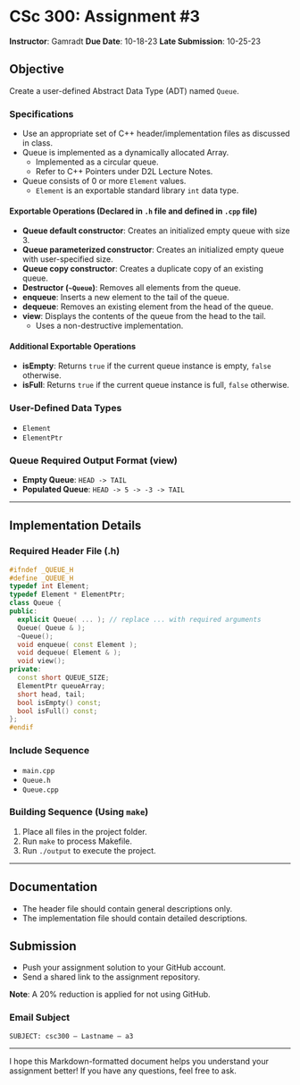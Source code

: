 # CSc 300: Assignment #3

**Instructor**: Gamradt
**Due Date**: 10-18-23
**Late Submission**: 10-25-23

## Objective

Create a user-defined Abstract Data Type (ADT) named `Queue`.

### Specifications

- Use an appropriate set of C++ header/implementation files as discussed in class.
- Queue is implemented as a dynamically allocated Array.
  - Implemented as a circular queue.
  - Refer to C++ Pointers under D2L Lecture Notes.
- Queue consists of 0 or more `Element` values.
  - `Element` is an exportable standard library `int` data type.

#### Exportable Operations (Declared in `.h` file and defined in `.cpp` file)

- **Queue default constructor**: Creates an initialized empty queue with size 3.
- **Queue parameterized constructor**: Creates an initialized empty queue with user-specified size.
- **Queue copy constructor**: Creates a duplicate copy of an existing queue.
- **Destructor (`~Queue`)**: Removes all elements from the queue.
- **enqueue**: Inserts a new element to the tail of the queue.
- **dequeue**: Removes an existing element from the head of the queue.
- **view**: Displays the contents of the queue from the head to the tail.
  - Uses a non-destructive implementation.

#### Additional Exportable Operations

- **isEmpty**: Returns `true` if the current queue instance is empty, `false` otherwise.
- **isFull**: Returns `true` if the current queue instance is full, `false` otherwise.

### User-Defined Data Types

- `Element`
- `ElementPtr`

### Queue Required Output Format (view)

- **Empty Queue**: `HEAD -> TAIL`
- **Populated Queue**: `HEAD -> 5 -> -3 -> TAIL`

---

## Implementation Details

### Required Header File (.h)

```cpp
#ifndef _QUEUE_H
#define _QUEUE_H
typedef int Element;
typedef Element * ElementPtr;
class Queue {
public:
  explicit Queue( ... ); // replace ... with required arguments
  Queue( Queue & );
  ~Queue();
  void enqueue( const Element );
  void dequeue( Element & );
  void view();
private:
  const short QUEUE_SIZE;
  ElementPtr queueArray;
  short head, tail;
  bool isEmpty() const;
  bool isFull() const;
};
#endif
```

### Include Sequence

- `main.cpp`
- `Queue.h`
- `Queue.cpp`

### Building Sequence (Using `make`)

1. Place all files in the project folder.
2. Run `make` to process Makefile.
3. Run `./output` to execute the project.

---

## Documentation

- The header file should contain general descriptions only.
- The implementation file should contain detailed descriptions.

## Submission

- Push your assignment solution to your GitHub account.
- Send a shared link to the assignment repository.

**Note**: A 20% reduction is applied for not using GitHub.

### Email Subject

`SUBJECT: csc300 – Lastname – a3`

---

I hope this Markdown-formatted document helps you understand your assignment better! If you have any questions, feel free to ask.
